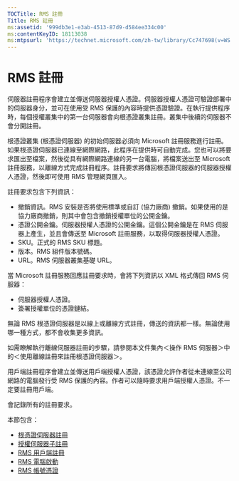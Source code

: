 ```yaml
---
TOCTitle: RMS 註冊
Title: RMS 註冊
ms:assetid: '999db3e1-e3ab-4513-87d9-d584ee334c00'
ms:contentKeyID: 18113038
ms:mtpsurl: 'https://technet.microsoft.com/zh-tw/library/Cc747698(v=WS.10)'
---
```


RMS 註冊
========

伺服器註冊程序會建立並傳送伺服器授權人憑證。伺服器授權人憑證可驗證部署中的伺服器身分，並可在使用受 RMS 保護的內容時提供憑證驗證。在執行提供程序時，每個授權叢集中的第一台伺服器會向根憑證叢集註冊。叢集中後續的伺服器不會分開註冊。

根憑證叢集 (根憑證伺服器) 的初始伺服器必須向 Microsoft 註冊服務進行註冊。如果根憑證伺服器已連線至網際網路，此程序在提供時可自動完成。您也可以將要求匯出至檔案，然後從具有網際網路連線的另一台電腦，將檔案送出至 Microsoft 註冊服務，以離線方式完成註冊程序。註冊要求將傳回根憑證伺服器的伺服器授權人憑證，然後即可使用 RMS 管理網頁匯入。

註冊要求包含下列資訊：

-   撤銷資訊。RMS 安裝是否將使用標準或自訂 (協力廠商) 撤銷。如果使用的是協力廠商撤銷，則其中會包含撤銷授權單位的公開金鑰。
-   憑證公開金鑰。伺服器授權人憑證的公開金鑰。這個公開金鑰是在 RMS 伺服器上產生，並且會傳送至 Microsoft 註冊服務，以取得伺服器授權人憑證。
-   SKU。正式的 RMS SKU 標題。
-   版本。RMS 組件版本號碼。
-   URL。RMS 伺服器叢集基礎 URL。

當 Microsoft 註冊服務回應註冊要求時，會將下列資訊以 XML 格式傳回 RMS 伺服器：

-   伺服器授權人憑證。
-   簽署授權單位的憑證鏈結。

無論 RMS 根憑證伺服器是以線上或離線方式註冊，傳送的資訊都一樣。無論使用哪一種方式，都不會收集更多資訊。

如需瞭解執行離線伺服器註冊的步驟，請參閱本文件集內＜操作 RMS 伺服器＞中的＜使用離線註冊來註冊根憑證伺服器＞。

用戶端註冊程序會建立並傳送用戶端授權人憑證，該憑證允許作者從未連線至公司網路的電腦發行受 RMS 保護的內容。作者可以隨時要求用戶端授權人憑證。不一定要註冊用戶端。

會記錄所有的註冊要求。

本節包含：

-   [根憑證伺服器註冊](https://technet.microsoft.com/f08bc919-f090-4843-b2ce-b40d558012ce)
-   [授權伺服器子註冊](https://technet.microsoft.com/7bc63397-9186-464c-8824-867038adce9b)
-   [RMS 用戶端註冊](https://technet.microsoft.com/9c1d07bf-7235-4694-8291-ac2e5b221f4a)
-   [RMS 電腦啟動](https://technet.microsoft.com/09a0d631-9860-477f-9d10-df61b3bfe125)
-   [RMS 帳號憑證](https://technet.microsoft.com/c9a385c5-6dbb-47f5-a80f-69718e6f9deb)
